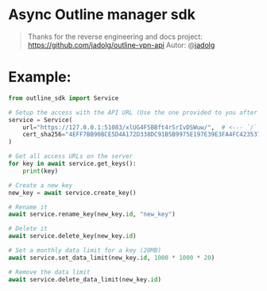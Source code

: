 # Async Outline manager sdk

> Thanks for the reverse engineering and docs project:
> https://github.com/jadolg/outline-vpn-api 
> Autor: @[jadolg](https://github.com/jadolg/)

# Example:

```python
from outline_sdk import Service

# Setup the access with the API URL (Use the one provided to you after the server setup)
service = Service(
    url="https://127.0.0.1:51083/xlUG4F5BBft4rSrIvDSWuw/",  # <--- `/` is required 
    cert_sha256="4EFF7BB90BCE5D4A172D338DC91B5B9975E197E39E3FA4FC42353763C4E58765"
)

# Get all access URLs on the server
for key in await service.get_keys():
    print(key)

# Create a new key
new_key = await service.create_key()

# Rename it
await service.rename_key(new_key.id, "new_key")

# Delete it
await service.delete_key(new_key.id)

# Set a monthly data limit for a key (20MB)
await service.set_data_limit(new_key.id, 1000 * 1000 * 20)

# Remove the data limit
await service.delete_data_limit(new_key.id)
```

